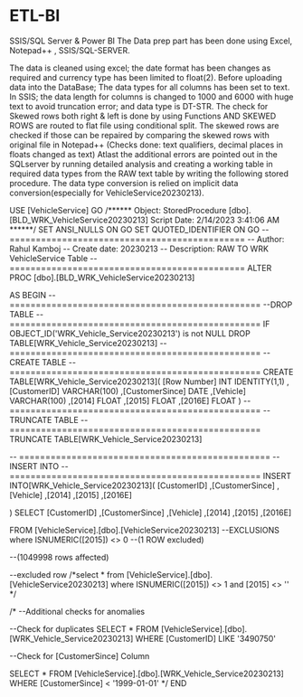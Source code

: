 # ETL-BI
SSIS/SQL Server &amp; Power BI 
The Data prep part has been done using Excel, Notepad++ , SSIS/SQL-SERVER.

The data is cleaned using excel; the date format has been changes as required and currency type has been limited to float(2).
Before uploading data into the DataBase; The data types for all columns has been set to text.
In SSIS; the data length for columns is changed to 1000 and 6000 with huge text to avoid truncation error; and data type is DT-STR. The check for Skewed rows both right & left is done by using  Functions AND SKEWED ROWS are routed to flat file using conditional split.
The skewed rows are checked  if those can be repaired by comparing the skewed rows with original file in Notepad++ (Checks done: text qualifiers, decimal places in floats changed as text)
Atlast the additional errors are pointed out in the SQLserver by running detailed analysis and creating a working table in required data types from the RAW text table  by writing the following stored procedure. The data type conversion is relied on implicit data conversion(especially for VehicleService20230213).


USE [VehicleService]
GO
/****** Object:  StoredProcedure [dbo].[BLD_WRK_VehicleService20230213]    Script Date: 2/14/2023 3:41:06 AM ******/
SET ANSI_NULLS ON
GO
SET QUOTED_IDENTIFIER ON
GO
-- =============================================
-- Author:		Rahul Kamboj
-- Create date: 20230213
-- Description:	RAW TO WRK VehicleService Table
-- =============================================
ALTER PROC [dbo].[BLD_WRK_VehicleService20230213]


AS BEGIN
-- ================================================
--DROP TABLE
-- ================================================
IF OBJECT_ID('WRK_Vehicle_Service20230213') is not NULL
DROP TABLE[WRK_Vehicle_Service20230213]
-- ================================================
--CREATE TABLE
-- ================================================
CREATE TABLE[WRK_Vehicle_Service20230213](
       [Row Number]			INT IDENTITY(1,1)
      ,[CustomerID]			VARCHAR(100)
      ,[CustomerSince]		DATE
      ,[Vehicle]			VARCHAR(100)
      ,[2014]				FLOAT
      ,[2015]				FLOAT
      ,[2016E]				FLOAT
)
-- ================================================
--TRUNCATE TABLE
-- ================================================
TRUNCATE TABLE[WRK_Vehicle_Service20230213]

-- ================================================
--INSERT INTO
-- ================================================
INSERT INTO[WRK_Vehicle_Service20230213](
      [CustomerID]
      ,[CustomerSince]
      ,[Vehicle]
      ,[2014]
      ,[2015]
      ,[2016E]

)
SELECT 
	   [CustomerID]
      ,[CustomerSince]
      ,[Vehicle]
      ,[2014]
      ,[2015]
      ,[2016E]

FROM [VehicleService].[dbo].[VehicleService20230213]
--EXCLUSIONS
where ISNUMERIC([2015]) <> 0  --(1  ROW excluded)

--(1049998 rows affected)

--excluded row
  /*select * from [VehicleService].[dbo].[VehicleService20230213]
  where ISNUMERIC([2015]) <> 1 and  [2015] <> '' */

 /* --Additional checks for anomalies

  --Check for duplicates
    SELECT * FROM  [VehicleService].[dbo].[WRK_Vehicle_Service20230213]
	WHERE [CustomerID] LIKE '3490750'

  --Check for [CustomerSince] Column

  SELECT * FROM [VehicleService].[dbo].[WRK_Vehicle_Service20230213]
  WHERE [CustomerSince] < '1999-01-01'
*/
END
